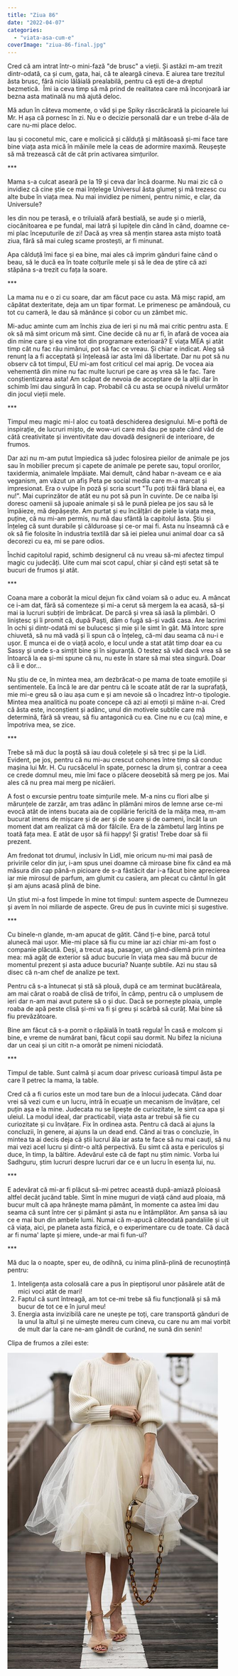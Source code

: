 ```yaml
---
title: "Ziua 86"
date: "2022-04-07"
categories: 
  - "viata-asa-cum-e"
coverImage: "ziua-86-final.jpg"
---
```


Cred că am intrat într-o mini-fază "de brusc" a vieții. Și astăzi m-am trezit dintr-odată, ca și cum, gata, hai, că te aleargă cineva. E aiurea tare trezitul ăsta brusc, fără nicio lălăială prealabilă, pentru că ești de-a dreptul bezmetică.  Îmi ia ceva timp să mă prind de realitatea care mă înconjoară iar bezna asta matinală nu mă ajută deloc.

Mă adun în câteva momente, o văd și pe Spiky răscrăcărată la picioarele lui Mr. H așa că pornesc în zi. Nu e o decizie personală dar e un trebe d-ăla de care nu-mi place deloc.

Iau și coconetul mic, care e molicică și călduță și mătăsoasă și-mi face tare bine viața asta mică în mâinile mele la ceas de adormire maximă. Reușește să mă trezească cât de cât prin activarea simțurilor.

\*\*\*

Mama s-a culcat aseară pe la 19 și ceva dar încă doarme. Nu mai zic că o invidiez că cine știe ce mai înțelege Universul ăsta glumeț și mă trezesc cu alte bube în viața mea. Nu mai invidiez pe nimeni, pentru nimic, e clar, da Universule?

Ies din nou pe terasă, e o triluială afară bestială, se aude și o mierlă, ciocănitoarea e pe fundal, mai latră și lupițele din când în când, doamne ce-mi plac începuturile de zi! Dacă aș vrea să mențin starea asta mișto toată ziua, fără să mai culeg scame prostești, ar fi minunat.

Apa călduță îmi face și ea bine, mai ales că imprim gânduri faine când o beau, să le ducă ea în toate colțurile mele și să le dea de știre că azi stăpâna s-a trezit cu fața la soare. 

\*\*\*

La mama nu e o zi cu soare, dar am făcut pace cu asta. Mă mișc rapid, am căpătat dexteritate, deja am un tipar format. Le primenesc pe amândouă, cu tot cu cameră, le dau să mănânce și cobor cu un zâmbet mic.

Mi-aduc aminte cum am închis ziua de ieri și nu mă mai critic pentru asta. E ok să mă simt oricum mă simt. Cine decide că nu ar fi, în afară de vocea aia din mine care și ea vine tot din programare exterioară? E viața MEA și atât timp cât nu fac rău nimănui, pot să fac ce vreau. Și chiar e indicat. Aleg să renunț la a fi acceptată și înțeleasă iar asta îmi dă libertate. Dar nu pot să nu observ că tot timpul, EU mi-am fost criticul cel mai aprig. De vocea aia vehementă din mine nu fac multe lucruri pe care aș vrea să le fac. Tare conștientizarea asta! Am scăpat de nevoia de acceptare de la alții dar în schimb îmi dau singură în cap. Probabil că cu asta se ocupă nivelul următor din jocul vieții mele.

\*\*\*

Timpul meu magic mi-l aloc cu toată deschiderea designului. Mi-e poftă de inspirație, de lucruri mișto, de wow-uri care mă dau pe spate când văd de câtă creativitate și inventivitate dau dovadă designerii de interioare, de frumos.

Dar azi nu m-am putut împiedica să judec folosirea pieilor de animale pe jos sau în mobilier precum și capete de animale pe perete sau, topul ororilor, taxidermia, animalele împăiate. Mai demult, când habar n-aveam ce e aia veganism, am văzut un afiș Peta pe social media care m-a marcat și impresionat. Era o vulpe în poză și scria scurt "Tu poți trăi fără blana ei, ea nu!". Mai cuprinzător de atât eu nu pot să pun în cuvinte. De ce naiba își doresc oamenii să jupoaie animale și să le pună pielea pe jos sau să le împăieze, mă depășește. Am purtat și eu încălțări de piele la viața mea, puține, că nu mi-am permis, nu mă dau sfântă la capitolul ăsta. Știu și înțeleg că sunt durabile și călduroase și ce-or mai fi. Asta nu înseamnă că e ok să fie folosite în industria textilă dar să iei pielea unui animal doar ca să decorezi cu ea, mi se pare odios. 

Închid capitolul rapid, schimb designerul că nu vreau să-mi afectez timpul magic cu judecăți. Uite cum mai scot capul, chiar și când ești setat să te bucuri de frumos și atât.

\*\*\*

Coana mare a coborât la micul dejun fix când voiam să o aduc eu. A mâncat ce i-am dat, fără să comenteze și mi-a cerut să mergem la ea acasă, să-și mai ia lucruri subțiri de îmbrăcat. De parcă și vrea să iasă la plimbări. O liniștesc și îi promit că, după Paști, dăm o fugă să-și vadă casa. Are lacrimi în ochi și dintr-odată mi se bulucesc și mie și le simt în gât. Mă întorc spre chiuvetă, să nu mă vadă și îi spun că o înțeleg, că-mi dau seama că nu-i e ușor. E munca ei de o viață acolo, e locul unde a stat atât timp doar ea cu Sassy și unde s-a simțit bine și în siguranță. O testez să văd dacă vrea să se întoarcă la ea și-mi spune că nu, nu este în stare să mai stea singură. Doar că îi e dor…

Nu știu de ce, în mintea mea, am dezbrăcat-o pe mama de toate emoțiile și sentimentele. Ea încă le are dar pentru că le scoate atât de rar la suprafață, mie mi-e greu să o iau așa cum e și am nevoie să o încadrez într-o tipologie. Mintea mea analitică nu poate concepe că azi ai emoții și mâine n-ai. Cred că ăsta este, inconștient și adânc, unul din motivele subtile care mă determină, fără să vreau, să fiu antagonică cu ea. Cine nu e cu (ca) mine, e împotriva mea, se zice.

\*\*\*

Trebe să mă duc la poștă să iau două colețele și să trec și pe la Lidl. Evident, pe jos, pentru că nu mi-au crescut cohones între timp să conduc mașina lui Mr. H. Cu rucsăcelul în spate, pornesc la drum și, contrar a ceea ce crede domnul meu, mie îmi face o plăcere deosebită să merg pe jos. Mai ales că nu prea mai merg pe nicăieri.

A fost o excursie pentru toate simțurile mele. M-a nins cu flori albe și mărunțele de zarzăr, am tras adânc în plămâni miros de lemne arse ce-mi evocă atât de intens bucata aia de copilărie fericită de la măița mea, m-am bucurat imens de mișcare și de aer și de soare și de oameni, încât la un moment dat am realizat că mă dor fălcile. Era de la zâmbetul larg întins pe toată fața mea. E atât de ușor să fii happy! Și gratis! Trebe doar să fii prezent.

Am fredonat tot drumul, inclusiv în Lidl, mie oricum nu-mi mai pasă de privirile celor din jur, i-am spus unei doamne că miroase bine fix când ea mă măsura din cap până-n picioare de s-a fâstâcit dar i-a făcut bine aprecierea iar mie mirosul de parfum, am glumit cu casiera, am plecat cu cântul în gât și am ajuns acasă plină de bine.

Un știut mi-a fost limpede în mine tot timpul: suntem aspecte de Dumnezeu și avem în noi miliarde de aspecte. Greu de pus în cuvinte mici și sugestive.

\*\*\*

Cu binele-n glande, m-am apucat de gătit. Când ți-e bine, parcă totul alunecă mai ușor. Mie-mi place să fiu cu mine iar azi chiar mi-am fost o companie plăcută. Deși, a trecut așa, pasager, un gând-dilemă prin mintea mea: mă agăț de exterior să aduc bucurie în viața mea sau mă bucur de momentul prezent și asta aduce bucuria? Nuanțe subtile. Azi nu stau să disec că n-am chef de analize pe text. 

Pentru că s-a întunecat și stă să plouă, după ce am terminat bucătăreala, am mai cărat o roabă de clisă de trifoi, în câmp, pentru că o umplusem de ieri dar n-am mai avut putere să o și duc. Dacă se pornește ploaia, umple roaba de apă peste clisă și-mi va fi și greu și scârbă să curăț. Mai bine să fiu prevăzătoare.

Bine am făcut că s-a pornit o răpăială în toată regula! În casă e molcom și bine, e vreme de numărat bani, făcut copii sau dormit. Nu bifez la niciuna dar un ceai și un citit n-a omorât pe nimeni niciodată. 

\*\*\*

Timpul de table. Sunt calmă și acum doar privesc curioasă timpul ăsta pe care îl petrec la mama, la table.

Cred că a fi curios este un mod tare bun de a înlocui judecata. Când doar vrei să vezi cum e un lucru, intră în ecuație un mecanism de învățare, cel puțin așa e la mine. Judecata nu se lipește de curiozitate, le simt ca apa și uleiul. La modul ideal, dar practicabil, viața asta ar trebui să fie cu curiozitate și cu învățare. Fix în ordinea asta. Pentru că dacă ai ajuns la concluzii, în genere, ai ajuns la un dead end. Când ai tras o concluzie, în mintea ta ai decis deja că știi lucrul ăla iar asta te face să nu mai cauți, să nu mai vezi acel lucru și dintr-o altă perpectivă. Eu simt că asta e periculos și duce, în timp, la băltire. Adevărul este că de fapt nu știm nimic. Vorba lui Sadhguru, știm lucruri despre lucruri dar ce e un lucru în esența lui, nu.

\*\*\*

E adevărat că mi-ar fi plăcut să-mi petrec această după-amiază ploioasă altfel decât jucând table. Simt în mine muguri de viață când aud ploaia, mă bucur mult că apa hrănește mama pământ, în momente ca astea îmi dau seama că sunt între cer și pământ și asta nu e întâmplător. Am șansa să iau ce e mai bun din ambele lumi. Numai că m-apucă câteodată pandaliile și uit că viața, aici, pe planeta asta fizică, e o experimentare cu de toate. Că dacă ar fi numa' lapte și miere, unde-ar mai fi fun-ul?

\*\*\*

Mă duc la o noapte, sper eu, de odihnă, cu inima plină-plină de recunoștință pentru:

1. Inteligența asta colosală care a pus în pieptișorul unor păsărele atât de mici voci atât de mari!
2. Faptul că sunt întreagă, am tot ce-mi trebe să fiu funcțională și să mă bucur de tot ce e în jurul meu!
3. Energia asta invizibilă care ne unește pe toți, care transportă gânduri de la unul la altul și ne uimește mereu cum cineva, cu care nu am mai vorbit de mult dar la care ne-am gândit de curând, ne sună din senin!

Clipa de frumos a zilei este:

![](images/outfit.jpeg)
